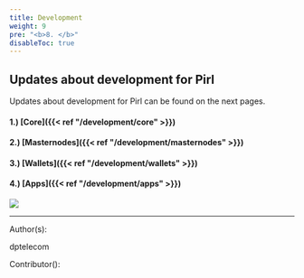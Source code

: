 ```yaml
---
title: Development
weight: 9
pre: "<b>8. </b>"
disableToc: true
---
```


## Updates about development for Pirl

Updates about development for Pirl can be found on the next pages.

#### 1.) [Core]({{< ref "/development/core" >}})
#### 2.) [Masternodes]({{< ref "/development/masternodes" >}})
#### 3.) [Wallets]({{< ref "/development/wallets" >}})
#### 4.) [Apps]({{< ref "/development/apps" >}})




![](/development/images/Pirl_Energy.gif)













---
Author(s):

dptelecom

Contributor():
